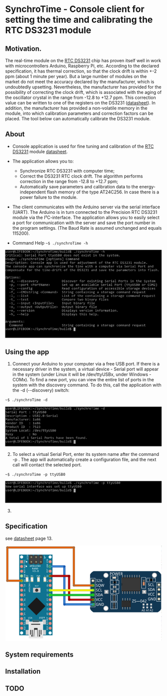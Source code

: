 # SynchroTime - Console client for setting the time and calibrating the RTC DS3231 module

## Motivation.
The real-time module on the [RTC DS3231](https://create.arduino.cc/projecthub/MisterBotBreak/how-to-use-a-real-time-clock-module-ds3231-bc90fe) chip has proven itself well in work with microcontrollers Arduino, Raspberry Pi, etc. According to the declared specification, it has thermal correction, so that the clock drift is within +-2 ppm (about 1 minute per year). But a large number of modules on the market do not meet the accuracy declared by the manufacturer, which is undoubtedly upsetting. Nevertheless, the manufacturer has provided for the possibility of correcting the clock drift, which is associated with the aging of the oscillator crystal in the range from -12.8 to +12.7 ppm. This correction value can be written to one of the registers on the DS3231 ([datasheet](https://datasheets.maximintegrated.com/en/ds/DS3231.pdf)). In addition, the manufacturer has provided a non-volatile memory in the module, into which calibration parameters and correction factors can be placed. The tool below can automatically calibrate the DS3231 module.

## About

* Console application is used for fine tuning and calibration of the [RTC DS3231](https://create.arduino.cc/projecthub/MisterBotBreak/how-to-use-a-real-time-clock-module-ds3231-bc90fe) module [datasheet](https://datasheets.maximintegrated.com/en/ds/DS3231.pdf).

* The application allows you to:
  * Synchronize RTC DS3231 with computer time;
  * Correct the DS3231 RTC clock drift. The algorithm performs correction in the range from -12.8 to +12.7 ppm;
  * Automatically save parameters and calibration data to the energy-independent flash memory of the type AT24C256. In case there is a power failure to the module.

* The client communicates with the Arduino server via the serial interface (UART). The Arduino is in turn connected to the Precision RTC DS3231 module via the I²C-interface. The application allows you to easily select a port for communication with the server and save the port number in the program settings. (The Baud Rate is assumed unchanged and equals 115200).

* Command Help 
`
~$ ./synchroTime -h
`

![synchroTime -h](images/consoleApp_About.png)

## Using the app

1. Connect your Arduino to your computer via a free USB port. If there is a necessary driver in the system, a virtual device - Serial port will appear in the system (under Linux it will be /dev/ttyUSBx, under Windows - COMx).
 To find a new port, you can view the entire list of ports in the system with the discovery command. To do this, call the application with the -d (--discovery) switch:
```
~$ ./synchroTime -d 
```
![synchroTime -d](images/consoleApp_Discovery.png)
 
2. To select a virtual Serial Port, enter its system name after the command -p <portName>. The app will automatically create a configuration file, and the next call will contact the selected port.
```
~$ ./synchroTime -p ttyUSB0 
```
![synchroTime -p](images/consoleApp_SetPort.png)

3.

## Specification

see [datasheet](https://datasheets.maximintegrated.com/en/ds/DS3231.pdf) page 13.

![circuit](images/Steckplatine_DS3231.png)

## System requirements

## Installation

## TODO
